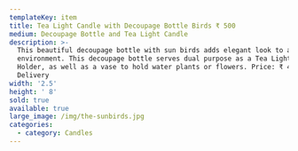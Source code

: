 ```yaml
---
templateKey: item
title: Tea Light Candle with Decoupage Bottle Birds ₹ 500
medium: Decoupage Bottle and Tea Light Candle
description: >-
  This beautiful decoupage bottle with sun birds adds elegant look to any
  environment. This decoupage bottle serves dual purpose as a Tea Light Candle
  Holder, as well as a vase to hold water plants or flowers. Price: ₹ 400 +
  Delivery
width: '2.5'
height: ' 8'
sold: true
available: true
large_image: /img/the-sunbirds.jpg
categories:
  - category: Candles
---
```



